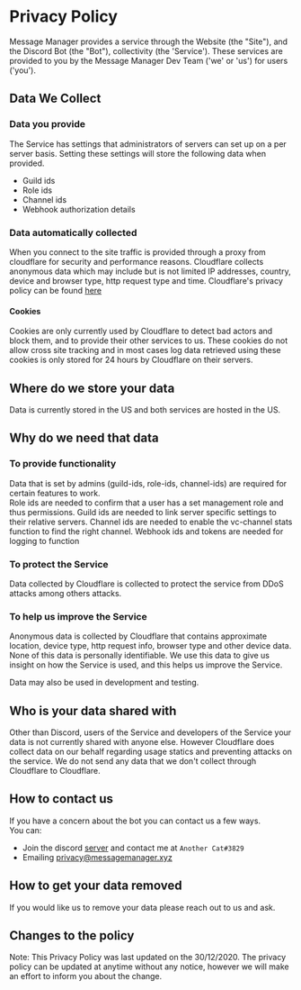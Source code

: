 # Privacy Policy

Message Manager provides a service through the Website (the "Site"), and the Discord Bot (the "Bot"), collectivity (the 'Service'). These services are provided to you by the Message Manager Dev Team ('we' or 'us') for users ('you').

## Data We Collect

### Data you provide

The Service has settings that administrators of servers can set up on a per server basis. Setting these settings will store the following data when provided.

- Guild ids
- Role ids
- Channel ids
- Webhook authorization details

### Data automatically collected

When you connect to the site traffic is provided through a proxy from cloudflare for security and performance reasons. Cloudflare collects anonymous data which may include but is not limited IP addresses, country, device and browser type, http request type and time. Cloudflare's privacy policy can be found [here](https://www.cloudflare.com/privacy)

#### Cookies

Cookies are only currently used by Cloudflare to detect bad actors and block them, and to provide their other services to us. These cookies do not allow cross site tracking and in most cases log data retrieved using these cookies is only stored for 24 hours by Cloudflare on their servers.

## Where do we store your data

Data is currently stored in the US and both services are hosted in the US.

## Why do we need that data

### To provide functionality

Data that is set by admins (guild-ids, role-ids, channel-ids) are required for certain features to work.  
Role ids are needed to confirm that a user has a set management role and thus permissions.
Guild ids are needed to link server specific settings to their relative servers.
Channel ids are needed to enable the vc-channel stats function to find the right channel.
Webhook ids and tokens are needed for logging to function

### To protect the Service

Data collected by Cloudflare is collected to protect the service from DDoS attacks among others attacks.

### To help us improve the Service

Anonymous data is collected by Cloudflare that contains approximate location, device type, http request info, browser type and other device data. None of this data is personally identifiable. We use this data to give us insight on how the Service is used, and this helps us improve the Service.

Data may also be used in development and testing.

## Who is your data shared with

Other than Discord, users of the Service and developers of the Service your data is not currently shared with anyone else. However Cloudflare does collect data on our behalf regarding usage statics and preventing attacks on the service. We do not send any data that we don't collect through Cloudflare to Cloudflare.

## How to contact us

If you have a concern about the bot you can contact us a few ways.  
You can:

- Join the discord [server](https://discord.gg/xFZu29t) and contact me at `Another Cat#3829`
- Emailing [privacy@messagemanager.xyz](mailto:privacy@messagemanager.xyz)

## How to get your data removed

If you would like us to remove your data please reach out to us and ask.

## Changes to the policy

Note: This Privacy Policy was last updated on the 30/12/2020. The privacy policy can be updated at anytime without any notice, however we will make an effort to inform you about the change.
